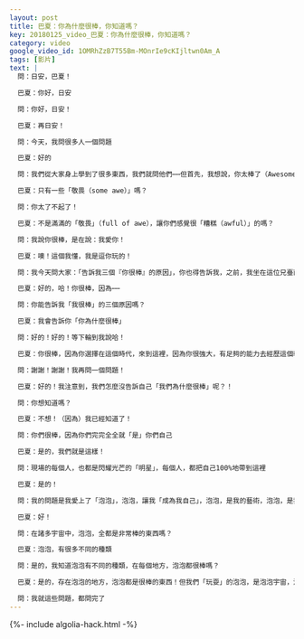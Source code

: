 ```yaml
---
layout: post
title: 巴夏：你為什麼很棒，你知道嗎？
key: 20180125_video_巴夏：你為什麼很棒，你知道嗎？
category: video
google_video_id: 1OMRhZzB7T55Bm-MOnrIe9cKIjltwn0Am_A
tags: [影片]
text: |
  問：日安，巴夏！

  巴夏：你好，日安

  問：你好，日安！

  巴夏：再日安！

  問：今天，我問很多人一個問題

  巴夏：好的

  問：我們從大家身上學到了很多東西，我們就問他們⋯⋯但首先，我想說，你太棒了（Awesome）！

  巴夏：只有一些「敬畏（some awe）」嗎？

  問：你太了不起了！

  巴夏：不是滿滿的「敬畏」（full of awe），讓你們感覺很「糟糕（awful）」的嗎？

  問：我說你很棒，是在說：我愛你！

  巴夏：噢！這個我懂，我是逗你玩的！

  問：我今天問大家：「告訴我三個『你很棒』的原因」，你也得告訴我，之前，我坐在這位兄臺面前，讓他告訴我「我為什麼很棒」，然後，他就跟我說「我為什麼很棒」了

  巴夏：好的，哈！你很棒，因為⋯⋯

  問：你能告訴我「我很棒」的三個原因嗎？

  巴夏：我會告訴你「你為什麼很棒」

  問：好的！好的！等下輪到我說哈！

  巴夏：你很棒，因為你選擇在這個時代，來到這裡，因為你很強大，有足夠的能力去經歷這個轉變；因為你很勇敢，敢於做完整的、真實的自己，還有很多其他的原因，但簡而言之，這就是「你為什麼很棒」的原因

  問：謝謝！謝謝！我再問一個問題！

  巴夏：好的！我注意到，我們怎麼沒告訴自己「我們為什麼很棒」呢？！

  問：你想知道嗎？

  巴夏：不想！（因為）我已經知道了！

  問：你們很棒，因為你們完完全全就「是」你們自己

  巴夏：是的，我們就是這樣！

  問：現場的每個人，也都是閃耀光芒的「明星」，每個人，都把自己100%地帶到這裡

  巴夏：是的！

  問：我的問題是我愛上了「泡泡」，泡泡，讓我「成為我自己」，泡泡，是我的藝術，泡泡，是我的創造方式

  巴夏：好！

  問：在諸多宇宙中，泡泡，全都是非常棒的東西嗎？

  巴夏：泡泡，有很多不同的種類

  問：是的，我知道泡泡有不同的種類，在每個地方，泡泡都很棒嗎？

  巴夏：是的，存在泡泡的地方，泡泡都是很棒的東西！但我們「玩耍」的泡泡，是泡泡宇宙，泡泡實相

  問：我就這些問題，都問完了
---
```


{%- include algolia-hack.html -%}
